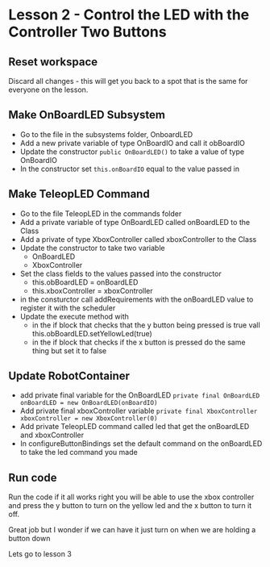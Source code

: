# Lesson 2 - Control the LED with the Controller Two Buttons

## Reset workspace
Discard all changes - this will get you back to a spot that is the same for everyone on the lesson.

## Make OnBoardLED Subsystem
* Go to the file in the subsystems folder, OnboardLED
* Add a new private variable of type OnBoardIO and call it obBoardIO
* Update the constructor `public OnBoardLED()` to take a value of type OnBoardIO
* In the constructor set `this.onBoardIO` equal to the value passed in

## Make TeleopLED Command
* Go to the file TeleopLED in the commands folder
* Add a private variable of type OnBoardLED called onBoardLED to the Class
* Add a private of type XboxController called xboxController to the Class
* Update the constructor to take two variable 
    * OnBoardLED 
    * XboxController
* Set the class fields to the values passed into the constructor
    * this.obBoardLED = onBoardLED
    * this.xboxController = xboxController
* in the consturctor call addRequirements with the onBoardLED value to register it with the scheduler
* Update the execute method with
    * in the if block that checks that the y button being pressed is true vall this.obBoardLED.setYellowLed(true)
    * in the if block that checks if the x button is pressed do the same thing but set it to false

## Update RobotContainer
* add private final variable for the OnBoardLED `private final OnBoardLED onBoardLED = new OnBoardLED(onBoardIO)`
* Add private final xboxController variable `private final XboxController xboxController = new XboxController(0)`
* Add private TeleopLED command called led that get the onBoardLED and xboxController
* In configureButtonBindings set the default command on the onBoardLED to take the led command you made

## Run code 
Run the code if it all works right you will be able to use the xbox controller and press the y button to turn on the yellow led and the x button to turn it off. 

Great job but I wonder if we can have it just turn on when we are holding a button down

Lets go to lesson 3 